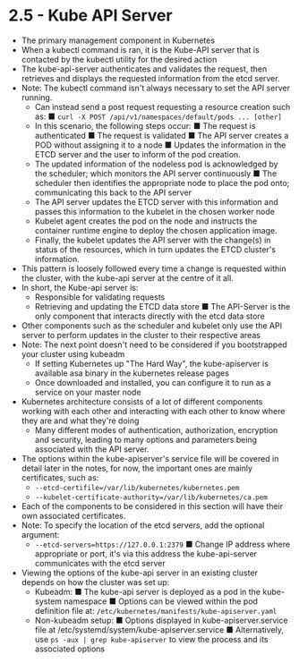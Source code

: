 # 2.5 - Kube API Server

- The primary management component in Kubernetes
- When a kubectl command is ran, it is the Kube-API server that is contacted by the
kubectl utility for the desired action
- The kube-api-server authenticates and validates the request, then retrieves and
displays the requested information from the etcd server.
- Note: The kubectl command isn't always necessary to set the API server running.
  - Can instead send a post request requesting a resource creation such as:
■ `curl -X POST /api/v1/namespaces/default/pods ... [other]`
  - In this scenario, the following steps occur:
■ The request is authenticated
■ The request is validated
■ The API server creates a POD without assigning it to a node
■ Updates the information in the ETCD server and the user to inform of
the pod creation.
  - The updated information of the nodeless pod is acknowledged by the
scheduler; which monitors the API server continuously
■ The scheduler then identifies the appropriate node to place the pod
onto; communicating this back to the API server
  - The API server updates the ETCD server with this information and passes this
information to the kubelet in the chosen worker node
  - Kubelet agent creates the pod on the node and instructs the container
runtime engine to deploy the chosen application image.
  - Finally, the kubelet updates the API server with the change(s) in status of the
resources, which in turn updates the ETCD cluster's information.
- This pattern is loosely followed every time a change is requested within the cluster,
with the kube-api server at the centre of it all.
- In short, the Kube-api server is:
  - Responsible for validating requests
  - Retrieving and updating the ETCD data store
■ The API-Server is the only component that interacts directly with the
etcd data store
- Other components such as the scheduler and kubelet only use the API server to
perform updates in the cluster to their respective areas
- Note: The next point doesn't need to be considered if you bootstrapped your cluster
using kubeadm
  - If setting Kubernetes up "The Hard Way", the kube-apiserver is available asa
binary in the kubernetes release pages
  - Once downloaded and installed, you can configure it to run as a service on
your master node
- Kubernetes architecture consists of a lot of different components working with each
other and interacting with each other to know where they are and what they're
doing
  - Many different modes of authentication, authorization, encryption and
security, leading to many options and parameters being associated with the
API server.
- The options within the kube-apiserver's service file will be covered in detail later in
the notes, for now, the important ones are mainly certificates, such as:
  - `--etcd-certifile=/var/lib/kubernetes/kubernetes.pem`
  - `--kubelet-certificate-authority=/var/lib/kubernetes/ca.pem`
- Each of the components to be considered in this section will have their own
associated certificates.
- Note: To specify the location of the etcd servers, add the optional argument:
  - `--etcd-servers=https://127.0.0.1:2379`
■ Change IP address where appropriate or port, it's via this address the
kube-api-server communicates with the etcd server
- Viewing the options of the kube-api server in an existing cluster depends on how the
cluster was set up:
  - Kubeadm:
■ The kube-api server is deployed as a pod in the kube-system
namespace
■ Options can be viewed within the pod definition file at:
`/etc/kubernetes/manifests/kube-apiserver.yaml`
  - Non-kubeadm setup:
■ Options displayed in kube-apiserver.service file at
/etc/systemd/system/kube-apiserver.service
■ Alternatively, use `ps -aux | grep kube-apiserver` to view the process
and its associated options